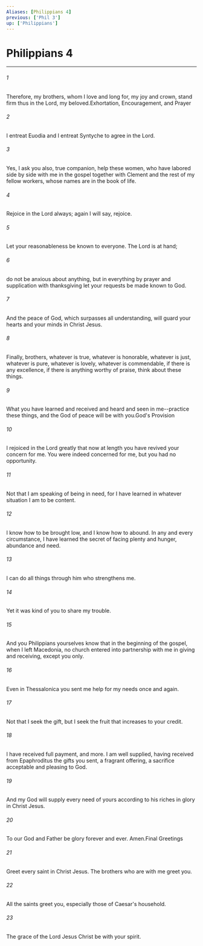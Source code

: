 ```yaml
---
Aliases: [Philippians 4]
previous: ['Phil 3']
up: ['Philippians']
---
```

# Philippians 4
***



###### 1 
Therefore, my brothers, whom I love and long for, my joy and crown, stand firm thus in the Lord, my beloved.Exhortation, Encouragement, and Prayer 

###### 2 
I entreat Euodia and I entreat Syntyche to agree in the Lord. 

###### 3 
Yes, I ask you also, true companion, help these women, who have labored side by side with me in the gospel together with Clement and the rest of my fellow workers, whose names are in the book of life. 

###### 4 
Rejoice in the Lord always; again I will say, rejoice. 

###### 5 
Let your reasonableness be known to everyone. The Lord is at hand; 

###### 6 
do not be anxious about anything, but in everything by prayer and supplication with thanksgiving let your requests be made known to God. 

###### 7 
And the peace of God, which surpasses all understanding, will guard your hearts and your minds in Christ Jesus. 

###### 8 
Finally, brothers, whatever is true, whatever is honorable, whatever is just, whatever is pure, whatever is lovely, whatever is commendable, if there is any excellence, if there is anything worthy of praise, think about these things. 

###### 9 
What you have learned and received and heard and seen in me--practice these things, and the God of peace will be with you.God's Provision 

###### 10 
I rejoiced in the Lord greatly that now at length you have revived your concern for me. You were indeed concerned for me, but you had no opportunity. 

###### 11 
Not that I am speaking of being in need, for I have learned in whatever situation I am to be content. 

###### 12 
I know how to be brought low, and I know how to abound. In any and every circumstance, I have learned the secret of facing plenty and hunger, abundance and need. 

###### 13 
I can do all things through him who strengthens me. 

###### 14 
Yet it was kind of you to share my trouble. 

###### 15 
And you Philippians yourselves know that in the beginning of the gospel, when I left Macedonia, no church entered into partnership with me in giving and receiving, except you only. 

###### 16 
Even in Thessalonica you sent me help for my needs once and again. 

###### 17 
Not that I seek the gift, but I seek the fruit that increases to your credit. 

###### 18 
I have received full payment, and more. I am well supplied, having received from Epaphroditus the gifts you sent, a fragrant offering, a sacrifice acceptable and pleasing to God. 

###### 19 
And my God will supply every need of yours according to his riches in glory in Christ Jesus. 

###### 20 
To our God and Father be glory forever and ever. Amen.Final Greetings 

###### 21 
Greet every saint in Christ Jesus. The brothers who are with me greet you. 

###### 22 
All the saints greet you, especially those of Caesar's household. 

###### 23 
The grace of the Lord Jesus Christ be with your spirit.
